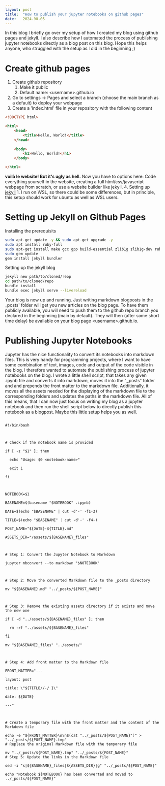 ```yaml
---
layout: post
title:  "How to publish your jupyter notebooks on github pages"
date:   2024-08-05
---
```


In this blog I briefly go over my setup of how I created my blog using github pages and jekyll. I also describe how I automated the process of publishing jupyter notebooks directly as a blog post on this blog. Hope this helps anyone, who struggled with the setup as I did in the beginning ;)

# Create github pages

1. Create github repository
	1. Make it public
	2. Default name: \<username\>.github.io
2. Go to settings -> Pages and select a branch (choose the main branch as a default) to deploy your webpage
3. Create a 'index.html' file in your repository with the following content

```html
<!DOCTYPE html>

<html>
	<head>
	    <title>Hello, World!</title>
	</head>
	
	<body>
	    <h1>Hello, World!</h1>
	</body>

</html>
```

**voilà le website! But it's ugly as hell.** Now you have to options here: Code everything yourself in the website, creating a full html/css/javascript webpage from scratch, or use a website builder like jekyll.
4. Setting up [jekyll](https://jekyllrb.com/docs/github-pages/)
	1. I run on WSL, so there could be some differences, but in principle, this setup should work for ubuntu as well as WSL users.

# Setting up Jekyll on Github Pages

Installing the prerequisits
```bash
sudo apt-get update -y && sudo apt-get upgrade -y
sudo apt install ruby-full
sudo apt-get install make gcc gpp build-essential zlib1g zlib1g-dev ruby-dev dh-autoreconf
sudo gem update
gem install jekyll bundler
```

Setting up the jekyll blog
```bash
jekyll new path/to/cloned/reop
cd path/to/cloned/repo
bundle install
bundle exec jekyll serve --livereload
```

Your blog is now up and running. Just writing markdown blogposts in the \_posts' folder will get you new articles on the blog page. To have them publicly available, you will need to push them to the github repo branch you declared in the beginning (main by default). They will then (after some short time delay) be available on your blog page \<username\>.github.io.


# Publishing Jupyter Notebooks

Jupyter has the nice functionality to convert its notebooks into markdown files. This is very handy for programming projects, where I want to have some combination of text, images, code and output of the code visible in the blog. I therefore wanted to automate the publishing process of jupyter notebooks on the blog. I wrote a little shell script, that takes any given .ipynb file and converts it into markdown, moves it into the "\_posts" folder and and prepends the front matter to the markdown file. Additionally, it moves all the assets needed for the displaying of the markdown file to the corresponding folders and updates the paths in the markdown file. 
All of this means, that I can now just focus on writing my blog as a jupyter notebook and then run the shell script below to directly publish this notebook as a blogpost. Maybe this little setup helps you as well. 

```shell

#!/bin/bash

  

# Check if the notebook name is provided

if [ -z "$1" ]; then

  echo "Usage: $0 <notebook-name>"

  exit 1

fi

  

NOTEBOOK=$1

BASENAME=$(basename "$NOTEBOOK" .ipynb)

DATE=$(echo "$BASENAME" | cut -d'-' -f1-3)

TITLE=$(echo "$BASENAME" | cut -d'-' -f4-)

POST_NAME="${DATE}-${TITLE}.md"

ASSETS_DIR="/assets/${BASENAME}_files"

  

# Step 1: Convert the Jupyter Notebook to Markdown

jupyter nbconvert --to markdown "$NOTEBOOK"

  

# Step 2: Move the converted Markdown file to the _posts directory

mv "${BASENAME}.md" "../_posts/${POST_NAME}"

  

# Step 3: Remove the existing assets directory if it exists and move the new one

if [ -d "../assets/${BASENAME}_files" ]; then

  rm -rf "../assets/${BASENAME}_files"

fi

mv "${BASENAME}_files" "../assets/"

  

# Step 4: Add front matter to the Markdown file

FRONT_MATTER="---

layout: post

title: \"${TITLE//-/ }\"

date: ${DATE}

---"

  

# Create a temporary file with the front matter and the content of the Markdown file

echo -e "${FRONT_MATTER}\n\n$(cat "../_posts/${POST_NAME}")" > "../_posts/${POST_NAME}.tmp"
# Replace the original Markdown file with the temporary file

mv "../_posts/${POST_NAME}.tmp" "../_posts/${POST_NAME}"
# Step 5: Update the links in the Markdown file

sed -i "s|${BASENAME}_files|${ASSETS_DIR}|g" "../_posts/${POST_NAME}"

echo "Notebook ${NOTEBOOK} has been converted and moved to ../_posts/${POST_NAME}"

```
